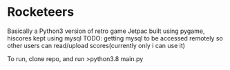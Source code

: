 # Rocketeers
Basically a Python3 version of retro game Jetpac built using pygame, hiscores kept using mysql
TODO: getting mysql to be accessed remotely so other users can read/upload scores(currently only i can use it)

To run, clone repo, and run >python3.8 main.py
